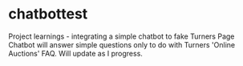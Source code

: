 # chatbottest
Project learnings - integrating a simple chatbot to fake Turners Page
Chatbot will answer simple questions only to do with Turners 'Online Auctions' FAQ. 
Will update as I progress.

